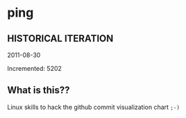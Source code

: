 # ping

## HISTORICAL ITERATION
2011-08-30

Incremented: 5202

## What is this?? 
Linux skills to hack the github commit visualization chart `;-)`
